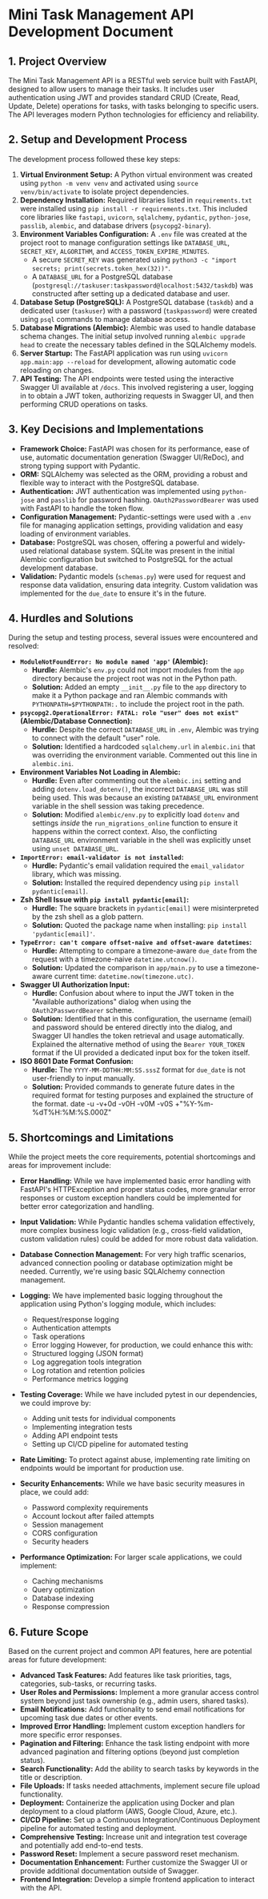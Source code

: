 # Mini Task Management API Development Document

## 1. Project Overview

The Mini Task Management API is a RESTful web service built with FastAPI, designed to allow users to manage their tasks. It includes user authentication using JWT and provides standard CRUD (Create, Read, Update, Delete) operations for tasks, with tasks belonging to specific users. The API leverages modern Python technologies for efficiency and reliability.

## 2. Setup and Development Process

The development process followed these key steps:

1.  **Virtual Environment Setup:** A Python virtual environment was created using `python -m venv venv` and activated using `source venv/bin/activate` to isolate project dependencies.
2.  **Dependency Installation:** Required libraries listed in `requirements.txt` were installed using `pip install -r requirements.txt`. This included core libraries like `fastapi`, `uvicorn`, `sqlalchemy`, `pydantic`, `python-jose`, `passlib`, `alembic`, and database drivers (`psycopg2-binary`).
3.  **Environment Variables Configuration:** A `.env` file was created at the project root to manage configuration settings like `DATABASE_URL`, `SECRET_KEY`, `ALGORITHM`, and `ACCESS_TOKEN_EXPIRE_MINUTES`.
    *   A secure `SECRET_KEY` was generated using `python3 -c "import secrets; print(secrets.token_hex(32))"`.
    *   A `DATABASE_URL` for a PostgreSQL database (`postgresql://taskuser:taskpassword@localhost:5432/taskdb`) was constructed after setting up a dedicated database and user.
4.  **Database Setup (PostgreSQL):** A PostgreSQL database (`taskdb`) and a dedicated user (`taskuser`) with a password (`taskpassword`) were created using `psql` commands to manage database access.
5.  **Database Migrations (Alembic):** Alembic was used to handle database schema changes. The initial setup involved running `alembic upgrade head` to create the necessary tables defined in the SQLAlchemy models.
6.  **Server Startup:** The FastAPI application was run using `uvicorn app.main:app --reload` for development, allowing automatic code reloading on changes.
7.  **API Testing:** The API endpoints were tested using the interactive Swagger UI available at `/docs`. This involved registering a user, logging in to obtain a JWT token, authorizing requests in Swagger UI, and then performing CRUD operations on tasks.

## 3. Key Decisions and Implementations

*   **Framework Choice:** FastAPI was chosen for its performance, ease of use, automatic documentation generation (Swagger UI/ReDoc), and strong typing support with Pydantic.
*   **ORM:** SQLAlchemy was selected as the ORM, providing a robust and flexible way to interact with the PostgreSQL database.
*   **Authentication:** JWT authentication was implemented using `python-jose` and `passlib` for password hashing. `OAuth2PasswordBearer` was used with FastAPI to handle the token flow.
*   **Configuration Management:** Pydantic-settings were used with a `.env` file for managing application settings, providing validation and easy loading of environment variables.
*   **Database:** PostgreSQL was chosen, offering a powerful and widely-used relational database system. SQLite was present in the initial Alembic configuration but switched to PostgreSQL for the actual development database.
*   **Validation:** Pydantic models (`schemas.py`) were used for request and response data validation, ensuring data integrity. Custom validation was implemented for the `due_date` to ensure it's in the future.

## 4. Hurdles and Solutions

During the setup and testing process, several issues were encountered and resolved:

*   **`ModuleNotFoundError: No module named 'app'` (Alembic):**
    *   **Hurdle:** Alembic's `env.py` could not import modules from the `app` directory because the project root was not in the Python path.
    *   **Solution:** Added an empty `__init__.py` file to the `app` directory to make it a Python package and ran Alembic commands with `PYTHONPATH=$PYTHONPATH:.` to include the project root in the path.
*   **`psycopg2.OperationalError: FATAL: role "user" does not exist"` (Alembic/Database Connection):**
    *   **Hurdle:** Despite the correct `DATABASE_URL` in `.env`, Alembic was trying to connect with the default "user" role.
    *   **Solution:** Identified a hardcoded `sqlalchemy.url` in `alembic.ini` that was overriding the environment variable. Commented out this line in `alembic.ini`.
*   **Environment Variables Not Loading in Alembic:**
    *   **Hurdle:** Even after commenting out the `alembic.ini` setting and adding `dotenv.load_dotenv()`, the incorrect `DATABASE_URL` was still being used. This was because an existing `DATABASE_URL` environment variable in the shell session was taking precedence.
    *   **Solution:** Modified `alembic/env.py` to explicitly load `dotenv` and settings *inside* the `run_migrations_online` function to ensure it happens within the correct context. Also, the conflicting `DATABASE_URL` environment variable in the shell was explicitly unset using `unset DATABASE_URL`.
*   **`ImportError: email-validator is not installed`:**
    *   **Hurdle:** Pydantic's email validation required the `email_validator` library, which was missing.
    *   **Solution:** Installed the required dependency using `pip install pydantic[email]`.
*   **Zsh Shell Issue with `pip install pydantic[email]`:**
    *   **Hurdle:** The square brackets in `pydantic[email]` were misinterpreted by the zsh shell as a glob pattern.
    *   **Solution:** Quoted the package name when installing: `pip install 'pydantic[email]'`.
*   **`TypeError: can't compare offset-naive and offset-aware datetimes`:**
    *   **Hurdle:** Attempting to compare a timezone-aware `due_date` from the request with a timezone-naive `datetime.utcnow()`.
    *   **Solution:** Updated the comparison in `app/main.py` to use a timezone-aware current time: `datetime.now(timezone.utc)`.
*   **Swagger UI Authorization Input:**
    *   **Hurdle:** Confusion about where to input the JWT token in the "Available authorizations" dialog when using the `OAuth2PasswordBearer` scheme.
    *   **Solution:** Identified that in this configuration, the username (email) and password should be entered directly into the dialog, and Swagger UI handles the token retrieval and usage automatically. Explained the alternative method of using the `Bearer YOUR_TOKEN` format if the UI provided a dedicated input box for the token itself.
*   **ISO 8601 Date Format Confusion:**
    *   **Hurdle:** The `YYYY-MM-DDTHH:MM:SS.sssZ` format for `due_date` is not user-friendly to input manually.
    *   **Solution:** Provided commands to generate future dates in the required format for testing purposes and explained the structure of the format.
    date -u -v+0d -v0H -v0M -v0S +"%Y-%m-%dT%H:%M:%S.000Z"


## 5. Shortcomings and Limitations

While the project meets the core requirements, potential shortcomings and areas for improvement include:

*   **Error Handling:** While we have implemented basic error handling with FastAPI's HTTPException and proper status codes, more granular error responses or custom exception handlers could be implemented for better error categorization and handling.

*   **Input Validation:** While Pydantic handles schema validation effectively, more complex business logic validation (e.g., cross-field validation, custom validation rules) could be added for more robust data validation.

*   **Database Connection Management:** For very high traffic scenarios, advanced connection pooling or database optimization might be needed. Currently, we're using basic SQLAlchemy connection management.

*   **Logging:** We have implemented basic logging throughout the application using Python's logging module, which includes:
    - Request/response logging
    - Authentication attempts
    - Task operations
    - Error logging
    However, for production, we could enhance this with:
    - Structured logging (JSON format)
    - Log aggregation tools integration
    - Log rotation and retention policies
    - Performance metrics logging

*   **Testing Coverage:** While we have included pytest in our dependencies, we could improve by:
    - Adding unit tests for individual components
    - Implementing integration tests
    - Adding API endpoint tests
    - Setting up CI/CD pipeline for automated testing

*   **Rate Limiting:** To protect against abuse, implementing rate limiting on endpoints would be important for production use.

*   **Security Enhancements:** While we have basic security measures in place, we could add:
    - Password complexity requirements
    - Account lockout after failed attempts
    - Session management
    - CORS configuration
    - Security headers

*   **Performance Optimization:** For larger scale applications, we could implement:
    - Caching mechanisms
    - Query optimization
    - Database indexing
    - Response compression

## 6. Future Scope

Based on the current project and common API features, here are potential areas for future development:

*   **Advanced Task Features:** Add features like task priorities, tags, categories, sub-tasks, or recurring tasks.
*   **User Roles and Permissions:** Implement a more granular access control system beyond just task ownership (e.g., admin users, shared tasks).
*   **Email Notifications:** Add functionality to send email notifications for upcoming task due dates or other events.
*   **Improved Error Handling:** Implement custom exception handlers for more specific error responses.
*   **Pagination and Filtering:** Enhance the task listing endpoint with more advanced pagination and filtering options (beyond just completion status).
*   **Search Functionality:** Add the ability to search tasks by keywords in the title or description.
*   **File Uploads:** If tasks needed attachments, implement secure file upload functionality.
*   **Deployment:** Containerize the application using Docker and plan deployment to a cloud platform (AWS, Google Cloud, Azure, etc.).
*   **CI/CD Pipeline:** Set up a Continuous Integration/Continuous Deployment pipeline for automated testing and deployment.
*   **Comprehensive Testing:** Increase unit and integration test coverage and potentially add end-to-end tests.
*   **Password Reset:** Implement a secure password reset mechanism.
*   **Documentation Enhancement:** Further customize the Swagger UI or provide additional documentation outside of Swagger.
*   **Frontend Integration:** Develop a simple frontend application to interact with the API.

